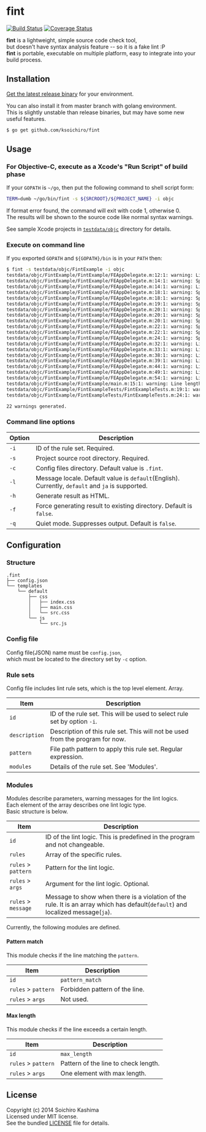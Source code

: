 # fint

[![Build Status](https://travis-ci.org/ksoichiro/fint.svg?branch=master)](https://travis-ci.org/ksoichiro/fint)
[![Coverage Status](https://coveralls.io/repos/ksoichiro/fint/badge.png?branch=master)](https://coveralls.io/r/ksoichiro/fint?branch=master)

**fint** is a lightweight, simple source code check tool,  
but doesn't have syntax analysis feature -- so it is a fake lint :P  
**fint** is portable, executable on multiple platform, easy to integrate into your build process.

## Installation

[Get the latest release binary](https://github.com/ksoichiro/fint/releases/latest) for your environment.

You can also install it from master branch with golang environment.  
This is slightly unstable than release binaries, but may have some new useful features.

```sh
$ go get github.com/ksoichiro/fint
```

## Usage

### For Objective-C, execute as a Xcode's "Run Script" of build phase

If your `GOPATH` is `~/go`, then put the following command
to shell script form:

```sh
TERM=dumb ~/go/bin/fint -s ${SRCROOT}/${PROJECT_NAME} -i objc
```

If format error found, the command will exit with code 1, otherwise 0.  
The results will be shown to the source code like normal syntax warnings.

See sample Xcode projects in [`testdata/objc`](testdata/objc) directory for details.

### Execute on command line

If you exported `GOPATH` and `${GOPATH}/bin` is in your `PATH` then:

```sh
$ fint -s testdata/objc/FintExample -i objc
testdata/objc/FintExample/FintExample/FEAppDelegate.m:12:1: warning: Line length exceeds 80 characters
testdata/objc/FintExample/FintExample/FEAppDelegate.m:14:1: warning: Space must be inserted between ']' and following message
testdata/objc/FintExample/FintExample/FEAppDelegate.m:14:1: warning: Line length exceeds 80 characters
testdata/objc/FintExample/FintExample/FEAppDelegate.m:18:1: warning: Space must be inserted before if
testdata/objc/FintExample/FintExample/FEAppDelegate.m:18:1: warning: Space must be inserted between ')' and '{'
testdata/objc/FintExample/FintExample/FEAppDelegate.m:19:1: warning: Space must be inserted between '//' and following comment
testdata/objc/FintExample/FintExample/FEAppDelegate.m:20:1: warning: Space must be inserted before else
testdata/objc/FintExample/FintExample/FEAppDelegate.m:20:1: warning: Space must be inserted before if
testdata/objc/FintExample/FintExample/FEAppDelegate.m:20:1: warning: Space must be inserted between ')' and '{'
testdata/objc/FintExample/FintExample/FEAppDelegate.m:22:1: warning: Space must be inserted after else
testdata/objc/FintExample/FintExample/FEAppDelegate.m:22:1: warning: Space must be inserted before else
testdata/objc/FintExample/FintExample/FEAppDelegate.m:24:1: warning: Space must be inserted after ','
testdata/objc/FintExample/FintExample/FEAppDelegate.m:32:1: warning: Line length exceeds 80 characters
testdata/objc/FintExample/FintExample/FEAppDelegate.m:33:1: warning: Line length exceeds 80 characters
testdata/objc/FintExample/FintExample/FEAppDelegate.m:38:1: warning: Line length exceeds 80 characters
testdata/objc/FintExample/FintExample/FEAppDelegate.m:39:1: warning: Line length exceeds 80 characters
testdata/objc/FintExample/FintExample/FEAppDelegate.m:44:1: warning: Line length exceeds 80 characters
testdata/objc/FintExample/FintExample/FEAppDelegate.m:49:1: warning: Line length exceeds 80 characters
testdata/objc/FintExample/FintExample/FEAppDelegate.m:54:1: warning: Line length exceeds 80 characters
testdata/objc/FintExample/FintExample/main.m:15:1: warning: Line length exceeds 80 characters
testdata/objc/FintExample/FintExampleTests/FintExampleTests.m:19:1: warning: Line length exceeds 80 characters
testdata/objc/FintExample/FintExampleTests/FintExampleTests.m:24:1: warning: Line length exceeds 80 characters

22 warnings generated.
```

### Command line options

| Option | Description                                            |
| ------ | ------------------------------------------------------ |
| `-i`   | ID of the rule set.  Required.                         |
| `-s`   | Project source root directory. Required.               |
| `-c`   | Config files directory. Default value is `.fint`. |
| `-l`   | Message locale. Default value is `default`(English). Currently, `default` and `ja` is supported. |
| `-h`   | Generate result as HTML. |
| `-f`   | Force generating result to existing directory. Default is `false`. |
| `-q`   | Quiet mode. Suppresses output. Default is `false`. |

## Configuration

### Structure

    .fint
    ├── config.json
    └── templates
        └── default
            ├── css
            │   ├── index.css
            │   ├── main.css
            │   └── src.css
            └── js
                └── src.js

### Config file

Config file(JSON) name must be `config.json`,  
which must be located to the directory set by `-c` option.  

### Rule sets

Config file includes lint rule sets, which is the top level element. Array.

| Item  | Description |
| ----- | ----------- |
| `id` |  ID of the rule set. This will be used to select rule set by option `-i`. |
| `description` |  Description of this rule set. This will not be used from the program for now. |
| `pattern` |  File path pattern to apply this rule set. Regular expression. |
| `modules` |  Details of the rule set. See 'Modules'. |

### Modules

Modules describe parameters, warning messages for the lint logics.  
Each element of the array describes one lint logic type.  
Basic structure is below.

| Item  | Description |
| ----- | ----------- |
| `id` | ID of the lint logic. This is predefined in the program and not changeable. |
| `rules` | Array of the specific rules. |
| `rules` > `pattern` | Pattern for the lint logic. |
| `rules` > `args` | Argument for the lint logic. Optional. |
| `rules` > `message` | Message to show when there is a violation of the rule. It is an array which has default(`default`) and localized message(`ja`). |

Currently, the following modules are defined.

#### Pattern match

This module checks if the line matching the `pattern`.  

| Item  | Description |
| ----- | ----------- |
| `id` | `pattern_match` |
| `rules` > `pattern` | Forbidden pattern of the line. |
| `rules` > `args` | Not used. |

#### Max length

This module checks if the line exceeds a certain length.

| Item  | Description |
| ----- | ----------- |
| `id` | `max_length` |
| `rules` > `pattern` | Pattern of the line to check length. |
| `rules` > `args` | One element with max length. |

## License

Copyright (c) 2014 Soichiro Kashima  
Licensed under MIT license.  
See the bundled [LICENSE](LICENSE) file for details.
